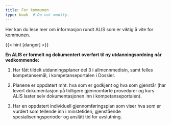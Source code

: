 ```yaml
---
title: For kommunen
type: book  # Do not modify.
---
```


Her kan du lese mer om informasjon rundt ALIS som er viktig å vite for kommunen.

{{< hint [danger] >}}

**En ALIS er formelt og dokumentert overført til ny utdanningsordning når vedkommende:**  

1. Har fått tildelt utdanningsplaner del 3 i allmennmedisin, samt felles kompetansemål, i kompetanseportalen i Dossier.

2. Planene er oppdatert mht. hva som er godkjent og hva som gjenstår (har levert dokumentasjon på tidligere gjennomførte prosedyrer og kurs. ALIS laster selv dokumentasjonen inn i kompetanseportalen).

3. Har en oppdatert individuell gjennomføringsplan som viser hva som er vurdert som tellende inn i minstetiden, gjenstående spesialiseringsperioder og anslått tid for avslutning.